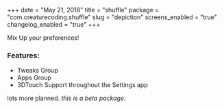 +++
date = "May 21, 2018"
title = "shuffle"
package = "com.creaturecoding.shuffle"
slug = "depiction"
screens_enabled = "true"
changelog_enabled = "true"
+++

Mix Up your preferences!
### Features:

- Tweaks Group
- Apps Group
- 3DTouch Support throughout the Settings app

lots more planned. *this is a beta package.*